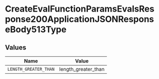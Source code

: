# CreateEvalFunctionParamsEvalsResponse200ApplicationJSONResponseBody513Type


## Values

| Name                  | Value                 |
| --------------------- | --------------------- |
| `LENGTH_GREATER_THAN` | length_greater_than   |